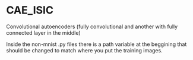 # CAE_ISIC
Convolutional autoencoders (fully convolutional and another with fully connected layer in the middle)

Inside the non-mnist .py files there is a path variable at the beggining that should be changed to match where you put the training images.
